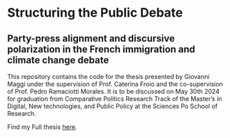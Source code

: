 # Structuring the Public Debate
## Party-press alignment and discursive polarization in the French immigration and climate change debate

This repository contains the code for the thesis presented by Giovanni Maggi under the supervision of Prof. Caterina Froio and the co-supervision of Prof. Pedro Ramaciotti Morales. It is to be discussed on May 30th 2024 for graduation from Comparative Politics Research Track of the Master’s in Digital, New technologies, and Public Policy at the Sciences Po School of Research. 

Find my Full thesis [here](https://giomagg.github.io/pdf/masterthesis.pdf). 
